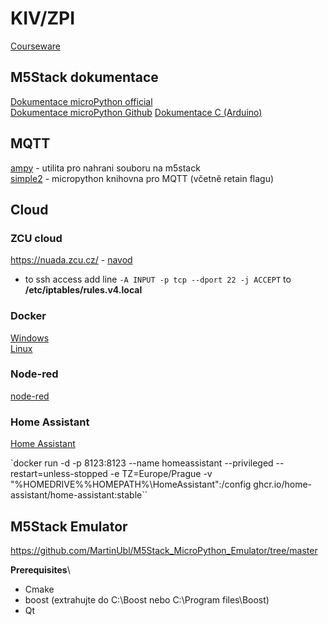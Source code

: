 # KIV/ZPI
[Courseware](https://courseware.zcu.cz/portal/studium/courseware/kiv/zpi)

## M5Stack dokumentace
[Dokumentace microPython official](https://docs.m5stack.com/en/quick_start/core2/mpy) \
[Dokumentace microPython Github](https://github.com/m5stack/M5Stack_MicroPython)
[Dokumentace C (Arduino)](https://docs.m5stack.com/en/quick_start/core2/arduino)

## MQTT
[ampy](https://github.com/scientifichackers/ampy) - utilita pro nahrani souboru na m5stack \
[simple2](https://github.com/fizista/micropython-umqtt.simple2/) - micropython knihovna pro MQTT (včetně retain flagu)

## Cloud

### ZCU cloud
https://nuada.zcu.cz/ - [navod](https://support.zcu.cz/index.php/Cloudov%C3%A9_slu%C5%BEby)
- to ssh access add line `-A INPUT -p tcp --dport 22 -j ACCEPT` to **/etc/iptables/rules.v4.local**

### Docker

[Windows](https://docs.docker.com/desktop/install/windows-install/) \
[Linux](https://docs.docker.com/desktop/install/linux-install/)

### Node-red

[node-red](cv08_cloud/README.md)

### Home Assistant

[Home Assistant](https://www.home-assistant.io)

`docker run -d -p 8123:8123 --name homeassistant --privileged --restart=unless-stopped -e TZ=Europe/Prague -v "%HOMEDRIVE%%HOMEPATH%\HomeAssistant":/config ghcr.io/home-assistant/home-assistant:stable``

## M5Stack Emulator
https://github.com/MartinUbl/M5Stack_MicroPython_Emulator/tree/master

**Prerequisites**\
- Cmake
- boost (extrahujte do C:\Boost nebo C:\Program files\Boost)
- Qt